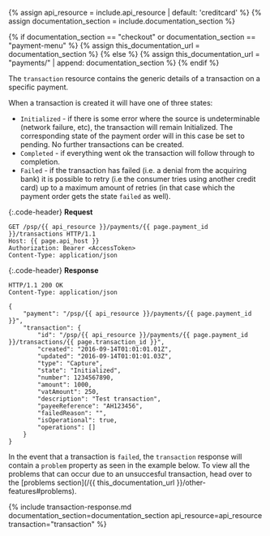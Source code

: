 {% assign api_resource = include.api_resource | default: 'creditcard' %}
{% assign documentation_section = include.documentation_section %}

{% if documentation_section == "checkout" or documentation_section == "payment-menu" %}
{% assign this_documentation_url = documentation_section %}
{% else %}
{% assign this_documentation_url = "payments/" | append: documentation_section %}
{% endif %}

The `transaction` resource contains the generic details of a transaction on a
specific payment.

When a transaction is created it will have one of three states:

*   `Initialized` - if there is some error where the source is undeterminable
    (network failure, etc), the transaction will remain Initialized. The
    corresponding state of the payment order will in this case be set to
    pending.
    No further transactions can be created.
*   `Completed` - if everything went ok the transaction will follow through to
    completion.
*   `Failed` - if the transaction has failed (i.e. a denial from the acquiring
    bank) it is possible to retry (i.e the consumer tries using another credit
    card) up to a maximum amount of retries (in that case which the payment
    order gets the state `failed` as well).

{:.code-header}
**Request**

```http
GET /psp/{{ api_resource }}/payments/{{ page.payment_id }}/transactions HTTP/1.1
Host: {{ page.api_host }}
Authorization: Bearer <AccessToken>
Content-Type: application/json
```

{:.code-header}
**Response**

```http
HTTP/1.1 200 OK
Content-Type: application/json

{
    "payment": "/psp/{{ api_resource }}/payments/{{ page.payment_id }}",
    "transaction": {
        "id": "/psp/{{ api_resource }}/payments/{{ page.payment_id }}/transactions/{{ page.transaction_id }}",
        "created": "2016-09-14T01:01:01.01Z",
        "updated": "2016-09-14T01:01:01.03Z",
        "type": "Capture",
        "state": "Initialized",
        "number": 1234567890,
        "amount": 1000,
        "vatAmount": 250,
        "description": "Test transaction",
        "payeeReference": "AH123456",
        "failedReason": "",
        "isOperational": true,
        "operations": []
    }
}
```

In the event that a transaction is `failed`, the `transaction` response will contain
a `problem` property as seen in the example below. To view all the problems that
can occur due to an unsuccesful transaction, head over to the [problems section](/{{ this_documentation_url }}/other-features#problems).

{% include transaction-response.md documentation_section=documentation_section api_resource=api_resource transaction="transaction" %}